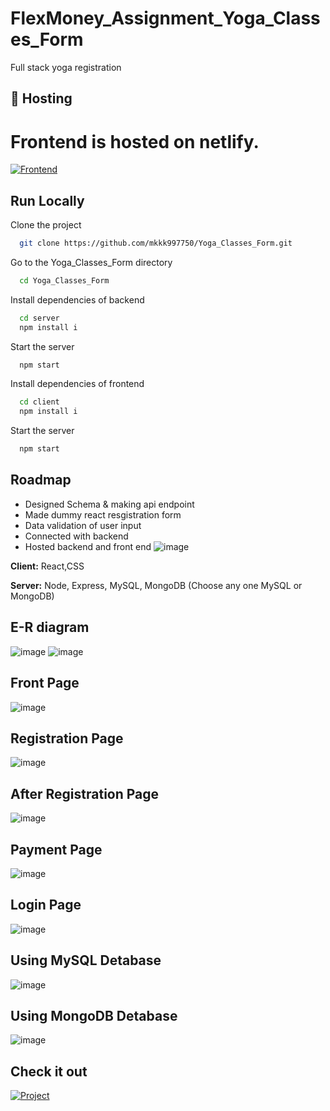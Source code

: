 # FlexMoney_Assignment_Yoga_Classes_Form
Full stack yoga registration


## 🔗 Hosting
# Frontend is hosted on netlify.
[![Frontend](https://img.shields.io/badge/Frontend-deployed-blueviolet?style=for-the-badge&logo=appveyor)](https://mukesh-yoga-classes-flexmoney.netlify.app/)


## Run Locally

Clone the project

```bash
  git clone https://github.com/mkkk997750/Yoga_Classes_Form.git
```

Go to the Yoga_Classes_Form directory

```bash
  cd Yoga_Classes_Form
```

Install dependencies of backend

```bash
  cd server
  npm install i
```

Start the server

```bash
  npm start
```
Install dependencies of frontend

```bash
  cd client
  npm install i
```

Start the server

```bash
  npm start
```


## Roadmap

- Designed Schema & making api endpoint
- Made dummy react resgistration form 
- Data validation of user input
- Connected with backend 
- Hosted backend and front end
![image](https://github.com/mkkk997750/Yoga_Classes_Form/assets/122293897/12d27603-5462-4120-bafc-e6456365e018)

**Client:** React,CSS

**Server:** Node, Express, MySQL, MongoDB (Choose any one MySQL or MongoDB)





## E-R diagram

![image](https://github.com/mkkk997750/Yoga_Classes_Form/assets/122293897/6c2eee3d-d5d5-428e-aa62-07db77f3bc98)
![image](https://github.com/mkkk997750/Yoga_Classes_Form/assets/122293897/7492f0b8-f373-4267-890d-bf9a8554f593)


## Front Page
![image](https://github.com/mkkk997750/Yoga_Classes_Form/assets/122293897/fd415bef-415d-445f-a55d-da965bbf3ee1)

## Registration Page
![image](https://github.com/mkkk997750/Yoga_Classes_Form/assets/122293897/2d04768c-e4b1-4916-9280-460dc9e070f9)

## After Registration Page
![image](https://github.com/mkkk997750/Yoga_Classes_Form/assets/122293897/771de0a9-07d0-4746-834c-068a5d301baf)

## Payment Page

![image](https://github.com/mkkk997750/Yoga_Classes_Form/assets/122293897/baec5f9e-1d50-421d-90d9-6285a6cf8e4b)

## Login Page
![image](https://github.com/mkkk997750/Yoga_Classes_Form/assets/122293897/be817180-044e-42fc-abab-6d8220fe22d8)

## Using MySQL Detabase
![image](https://github.com/mkkk997750/Yoga_Classes_Form/assets/122293897/9809b8df-0932-4284-a533-868973293f30)

## Using MongoDB Detabase
![image](https://github.com/mkkk997750/Yoga_Classes_Form/assets/122293897/d42a0af9-3640-4ec9-b196-827c463e68fe)



## Check it out
[![Project](https://img.shields.io/badge/Project-deployed-blue?style=for-the-badge&logo=appveyor)](https://mukesh-yoga-classes-flexmoney.netlify.app/)
